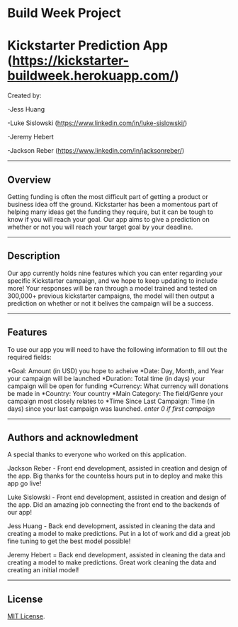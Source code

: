 # Build Week Project
# Kickstarter Prediction App (https://kickstarter-buildweek.herokuapp.com/)

Created by: 

-Jess Huang 

-Luke Sislowski (https://www.linkedin.com/in/luke-sislowski/)

-Jeremy Hebert

-Jackson Reber (https://www.linkedin.com/in/jacksonreber/)

---

## Overview

Getting funding is often the most difficult part of getting a product or business idea off the ground. Kickstarter has been a momentous part of helping many ideas get the funding they require, but it can be tough to know if you will reach your goal. Our app aims to give a prediction on whether or not you will reach your target goal by your deadline. 

---

## Description

Our app currently holds nine features which you can enter regarding your specific Kickstarter campaign, and we hope to keep updating to include more! Your responses will be ran through a model trained and tested on 300,000+ previous kickstarter campaigns, the model will then output a prediction on whether or not it belives the campaign will be a success.

---

## Features

To use our app you will need to have the following information to fill out the required fields:

*Goal: Amount (in USD) you hope to acheive
*Date: Day, Month, and Year your campaign will be launched
*Duration: Total time (in days) your campaign will be open for funding
*Currency: What currency will donations be made in
*Country: Your country
*Main Category: The field/Genre your campaign most closely relates to
*Time Since Last Campaign: Time (in days) since your last campaign was launched. _enter 0 if first campaign_

---

## Authors and acknowledment

A special thanks to everyone who worked on this application.

Jackson Reber - Front end development, assisted in creation and design of the app. Big thanks for the countelss hours put in to deploy and make this app go live!

Luke Sislowski - Front end development, assisted in creation and design of the app. Did an amazing job connecting the front end to the backends of our app!

Jess Huang - Back end development, assisted in cleaning the data and creating a model to make predictions. Put in a lot of work and did a great job fine tuning to get the best model possible!

Jeremy Hebert = Back end development, assisted in cleaning the data and creating a model to make predictions. Great work cleaning the data and creating an initial model!

---

## License

[MIT License](LICENSE).
